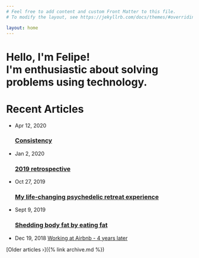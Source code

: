 ```yaml
---
# Feel free to add content and custom Front Matter to this file.
# To modify the layout, see https://jekyllrb.com/docs/themes/#overriding-theme-defaults

layout: home
---
```

<div class="hero">
  <h1 class="text-center">
  Hello, I'm Felipe!<br>
  I'm enthusiastic about solving problems using technology.
  </h1>
</div>
<h1>Recent Articles</h1>
<ul class="post-list">
  <li>
    <span class="post-meta">Apr 12, 2020</span>
    <h3>
      <a class="post-link" href="2020/04/12/consistency.html">
        Consistency
      </a>
    </h3>
  </li>
  <li>
    <span class="post-meta">Jan 2, 2020</span>
    <h3>
      <a class="post-link" href="2019/12/25/my-2019-retrospective.html">
        2019 retrospective
      </a>
    </h3>
  </li>
  <li>
    <span class="post-meta">Oct 27, 2019</span>
    <h3>
      <a class="post-link" href="/2019/10/27/my-psychedelic-retreat-experience.html">
        My life-changing psychedelic retreat experience
      </a>
    </h3>
  </li>
  <li>
    <span class="post-meta">Sept 9, 2019</span>
    <h3>
      <a class="post-link" href="https://medium.com/@felipecsl/shedding-body-fat-by-eating-fat-f569579b5f48" target="_blank">
        Shedding body fat by eating fat
      </a>
    </h3>
  </li>
  <li>
    <span class="post-meta">Dec 19, 2018</span>
    <a class="post-link" href="https://medium.com/@felipecsl/working-at-airbnb-4-years-later-2ac15de324d7" target="_blank">
      Working at Airbnb - 4 years later
    </a>
  </li>
</ul>
[Older articles &rsaquo;]({% link archive.md %})